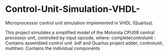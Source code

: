 # Control-Unit-Simulation-VHDL-
Microprocessor control unit simulation implemented in VHDL (Quartus).

This project simulates a simplified model of the Motorola CPU08 central processor unit, controlled by input opcode, where:
completecontrolunit : Contains assembled control unit .bdf and Quartus project
adder, controlunit, multitwo: Contains the individual components

